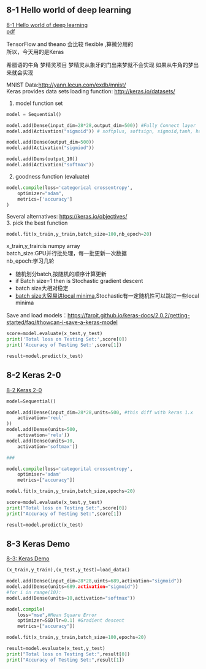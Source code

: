 ## 8-1 Hello world of deep learning
[8-1 Hello world of deep learning](https://www.youtube.com/watch?v=Lx3l4lOrquw&list=PLJV_el3uVTsPy9oCRY30oBPNLCo89yu49&index=13)  
[pdf](http://speech.ee.ntu.edu.tw/~tlkagk/courses/ML_2017_2/Lecture/keras.pdf)

TensorFlow and theano 会比较 flexible ,算微分用的  
所以，今天用的是Keras

希腊语的牛角 梦精灵项目 梦精灵从象牙的门出来梦就不会实现 如果从牛角的梦出来就会实现

MNIST Data:http://yann.lecun.com/exdb/mnist/  
Keras provides data sets loading function: http://keras.io/datasets/

1. model function set
```python
model = Sequential()

model.add(Dense(input_dim=28*28,output_dim=500)) #Fully Connect layer
model.add(Activation("sigmoid")) # softplus, softsign, sigmoid,tanh, hard_sigmoid, linear …

model.add(Dense(output_dim=500))
model.add(Activation("sigmiod"))

model.add(Dens(output_10))
model.add(Activation("softmax"))
```
2. goodness function (evaluate)
```python
model.compile(loss='categorical crossentropy',
	optimizer="adam",
	metrics=['accuracy']
)
```
Several alternatives: https://keras.io/objectives/  
3. pick the best function
```python
model.fit(x_train,y_train,batch_size=100,nb_epoch=20)
```
x_train,y_train:is numpy array  
batch_size:GPU并行批处理，每一批更新一次数据  
nb_epoch:学习几轮

- 随机划分batch,按随机的顺序计算更新  
- if Batch size=1 then is Stochastic gradient descent  
- batch size大相对稳定  
- <u>batch size大容易进local minima</u>,Stochastic有一定随机性可以跳过一些local minima

Save and load models：https://faroit.github.io/keras-docs/2.0.2/getting-started/faq/#howcan-i-save-a-keras-model

```python
score=model.evaluate(x_test,y_test)
print('Total loss on Testing Set:',score[0])
print('Accuracy of Testing Set:',score[1])
```

```python
result=model.predict(x_test)
```

## 8-2 Keras 2-0
[8-2 Keras 2-0](https://www.youtube.com/watch?v=5BJDJd-dzzg&list=PLJV_el3uVTsPy9oCRY30oBPNLCo89yu49&index=14)

```python
model=Sequential()

model.add(Dense(input_dim=28*28,units=500, #this diff with keras 1.x
	activation='reul'
))
model.add(Dense(units=500,
	activation='relu'))
model.add(Dense(units=10,
	activation='softmax'))

###

model.compile(loss='categorital crossentropy',
	optimiser='adam'
	metrics=["accuracy"])

model.fit(x_train,y_train,batch_size,epochs=20)

score=model.evaluate(x_test,y_test)
print("Total loss on Testing Set:",score[0])
print("Accuracy of Testing Set:",score[1])

result=model.predict(x_test)
```

## 8-3 Keras Demo
[8-3: Keras Demo](https://www.youtube.com/watch?v=L8unuZNpWw8&list=PLJV_el3uVTsPy9oCRY30oBPNLCo89yu49&index=15)

```python
(x_train,y_train),(x_test,y_test)=load_data()

model.add(Dense(input_dim=28*28,uints=689,activation="sigmoid"))
model.add(Dense(units=689.activation="sigmoid"))
#for i in range(10):
model.add(Dense(units=10,activation="softmax"))

model.compile(
	loss="mse",#Mean Square Error
	optimizer=SGD(lr=0.1) #Gradient descent
	metrics=["accuracy"])

model.fit(x_train,y_train,batch_size=100,epochs=20)

result=model.evaluate(x_test,y_test)
print("Total loss on Testing Set:",result[0])
print("Accuracy of Testing Set:",result[1])

```